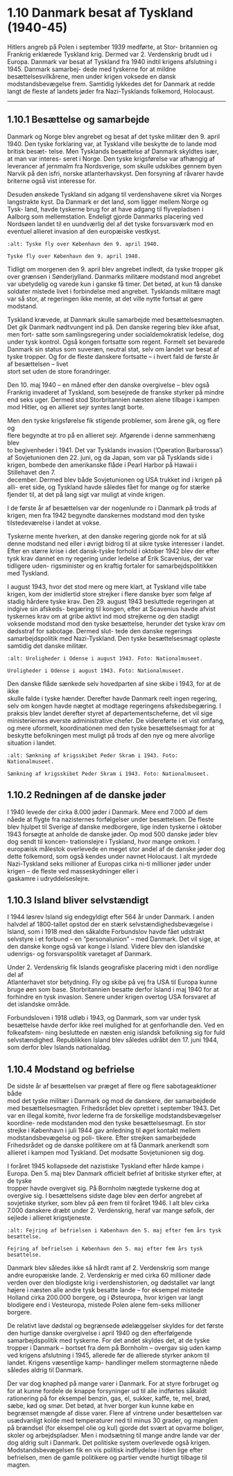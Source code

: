 # 1.10 Danmark besat af Tyskland (1940-45)

Hitlers angreb på Polen i september 1939 medførte, at Stor-
britannien og Frankrig erklærede Tyskland krig. Dermed var 2. 
Verdenskrig brudt ud i Europa. Danmark var besat af Tyskland 
fra 1940 indtil krigens afslutning i 1945. Danmark samarbej-
dede med tyskerne for at mildne besættelsesvilkårene, men 
under krigen voksede en dansk modstandsbevægelse frem. 
Samtidig lykkedes det for Danmark at redde langt de fleste af 
landets jøder fra Nazi-Tysklands folkemord, Holocaust.

---

## 1.10.1 Besættelse og samarbejde

Danmark og Norge blev angrebet og besat af det tyske militær den 9. april 1940. 
Den tyske forklaring var, at Tyskland ville beskytte de to lande mod britisk besæt-
telse. Men Tysklands besættelse af Danmark skyldtes især, at man var interes-
seret i Norge. Den tyske krigsførelse var afhængig af leverancer af jernmalm 
fra Nordsverige, som skulle udskibes gennem byen Narvik på den isfri, norske 
atlanterhavskyst. Den forsyning af råvarer havde briterne også vist interesse for.

Desuden ønskede Tyskland sin adgang til verdenshavene sikret via Norges 
langstrakte kyst. Da Danmark er det land, som ligger mellem Norge og Tysk-
land,	havde	tyskerne	brug	for	at	have	adgang	til	flyvepladsen	i	Aalborg	som	
mellemstation. Endeligt gjorde Danmarks placering ved Nordsøen landet til en 
uundværlig del af det tyske forsvarsværk mod en eventuel allieret invasion af 
den europæiske vestkyst.

```{figure} ../images/image_p37_1.jpeg
:alt: Tyske fly over København den 9. april 1940.

Tyske fly over København den 9. april 1940.
```
 
Tidligt om morgenen den 9. april blev angrebet indledt, da tyske tropper gik 
over grænsen i Sønderjylland. Danmarks militære modstand mod angrebet var 
ubetydelig og varede kun i ganske få timer. Det betød, at kun få danske soldater 
mistede livet i forbindelse med angrebet. Tysklands militære magt var så stor, at 
regeringen ikke mente, at det ville nytte fortsat at gøre modstand. 

Tyskland krævede, at Danmark skulle samarbejde med besættelsesmagten. Det 
gik Danmark nødtvungent ind på. Den danske regering blev ikke afsat, men fort-
satte som samlingsregering under socialdemokratisk ledelse, dog under tysk 
kontrol. Også kongen fortsatte som regent. Formelt set bevarede Danmark sin 
status som suveræn, neutral stat, selv om landet var besat af tyske tropper. Og 
for	de	fleste	danskere	fortsatte	–	i	hvert	fald	de	første	år	af	besættelsen	–	livet	
stort set uden de store forandringer.

Den 10. maj 1940 – en måned efter den danske overgivelse – blev også Frankrig 
invaderet af Tyskland, som besejrede de franske styrker på mindre end seks 
uger. Dermed stod Storbritannien næsten alene tilbage i kampen mod Hitler, og 
en allieret sejr syntes langt borte. 

Men	den	tyske	krigsførelse	fik	stigende	problemer,	som	årene	gik,	og	flere	og	
flere	begyndte	at	tro	på	en	allieret	sejr.	Afgørende	i	denne	sammenhæng	blev	
to begivenheder i 1941. Det var Tysklands invasion (’Operation Barbarossa’) af 
Sovjetunionen den 22. juni, og da Japan, som var på Tysklands side i krigen, 
bombede	den	amerikanske	flåde	i	Pearl	Harbor	på	Hawaii	i	Stillehavet	den	7.	
december. Dermed blev både Sovjetunionen og USA trukket ind i krigen på alli-
eret side, og Tyskland havde således fået for mange og for stærke fjender til, at 
det på lang sigt var muligt at vinde krigen.

I de første år af besættelsen var der nogenlunde ro i Danmark på trods af krigen, 
men fra 1942 begyndte danskernes modstand mod den tyske tilstedeværelse i 
landet at vokse. 

Tyskerne mente hverken, at den danske regering gjorde nok for at slå denne 
modstand ned eller i øvrigt bidrog til at sikre tyske interesser i landet. Efter en 
større krise i det dansk-tyske forhold i oktober 1942 blev der efter tysk krav 
dannet en ny regering under ledelse af Erik Scavenius, der var tidligere uden-
rigsminister og en kraftig fortaler for samarbejdspolitikken med Tyskland.

I august 1943, hvor det stod mere og mere klart, at Tyskland ville tabe krigen, 
kom	der	imidlertid	store	strejker	i	flere	danske	byer	som	følge	af	stadig	hårdere	
tyske krav. Den 29. august 1943 besluttede regeringen at indgive sin afskeds-
begæring til kongen, efter at Scavenius havde afvist tyskernes krav om at gribe 
aktivt ind mod strejkerne og den stadigt voksende modstand mod den tyske 
besættelse, herunder det tyske krav om dødsstraf for sabotage. Dermed slut-
tede den danske regerings samarbejdspolitik med Nazi-Tyskland. Den tyske 
besættelsesmagt opløste samtidig det danske militær.
 
```{figure} ../images/image_p39_1.jpeg
:alt: Uroligheder i Odense i august 1943. Foto: Nationalmuseet.

Uroligheder i Odense i august 1943. Foto: Nationalmuseet.
```

Den	danske	flåde	sænkede	selv	hovedparten	af	sine	skibe	i	1943,	for	at	de	ikke	
skulle falde i tyske hænder. Derefter havde Danmark reelt ingen regering, selv 
om kongen havde nægtet at modtage regeringens afskedsbegæring. I praksis 
blev landet derefter styret af departementscheferne, det vil sige ministeriernes 
øverste administrative chefer. De videreførte i et vist omfang, og mere uformelt, 
koordinationen med den tyske besættelsesmagt for at beskytte befolkningen 
mest muligt på trods af den nye og mere alvorlige situation i landet.

```{figure} ../images/image_p39_2.png
:alt: Sænkning af krigsskibet Peder Skram i 1943. Foto: Nationalmuseet.

Sænkning af krigsskibet Peder Skram i 1943. Foto: Nationalmuseet.
```

## 1.10.2 Redningen af de danske jøder

I 1940 levede der cirka 8.000 jøder i Danmark. Mere end 7.000 af dem nåede at 
flygte	fra	nazisternes	forfølgelser	under	besættelsen.	De	fleste	blev	hjulpet	til	
Sverige af danske medborgere, lige inden tyskerne i oktober 1943 forsøgte at 
anholde de danske jøder. Op mod 500 danske jøder blev dog sendt til koncen-
trationslejre i Tyskland, hvor mange omkom. I europæisk målestok overlevede 
en meget stor andel af de danske jøder dog dette folkemord, som også kendes 
under navnet Holocaust. I alt myrdede Nazi-Tyskland seks millioner af Europas 
cirka	ni-ti	millioner	jøder	under	krigen	–	de	fleste	ved	masseskydninger	eller	i	
gaskamre i udryddelseslejre.

## 1.10.3 Island bliver selvstændigt
I 1944 løsrev Island sig endegyldigt efter 564 år under Danmark. I anden halvdel 
af 1800-tallet opstod der en stærk selvstændighedsbevægelse i Island, som i 
1918 med den såkaldte Forbundslov havde fået udstrakt selvstyre i et forbund – 
en ”personalunion” – med Danmark. Det vil sige, at den danske konge også var 
konge i Island. Videre blev den islandske udenrigs- og forsvarspolitik varetaget 
af Danmark. 

Under	2.	Verdenskrig	fik	Islands	geografiske	placering	midt	i	den	nordlige	del	af	
Atlanterhavet stor betydning. Fly og skibe på vej fra USA til Europa kunne bruge 
øen som base. Storbritannien besatte derfor Island i maj 1940 for at forhindre 
en tysk invasion. Senere under krigen overtog USA forsvaret af det islandske 
område. 

Forbundsloven i 1918 udløb i 1943, og Danmark, som var under tysk besættelse 
havde derfor ikke reel mulighed for at genforhandle den. Ved en folkeafstem-
ning besluttede en næsten enig islandsk befolkning sig for fuld selvstændighed. 
Republikken Island blev således udråbt den 17. juni 1944, som derfor blev 
Islands nationaldag.

## 1.10.4 Modstand og befrielse
De	sidste	år	af	besættelsen	var	præget	af	flere	og	flere	sabotageaktioner	både	
mod det tyske militær i Danmark og mod de danskere, der samarbejdede med 
besættelsesmagten. Frihedsrådet blev oprettet i september 1943. Det var en 
illegal komité, hvor lederne fra de forskellige modstandsbevægelser koordine-
rede modstanden mod den tyske besættelsesmagt. En stor strejke i København 
i juli 1944 gav anledning til øget kontakt mellem modstandsbevægelse og poli-
tikere. Efter strejken samarbejdede Frihedsrådet og de danske politikere om 
at få Danmark anerkendt som allieret i kampen mod Tyskland. Det modsatte 
Sovjetunionen sig dog.
 
I foråret 1945 kollapsede det nazistiske Tyskland efter hårde kampe i Europa. 
Den	5.	maj	blev	Danmark	officielt	befriet	af	britiske	styrker	efter,	at	de	tyske	
tropper havde overgivet sig. På Bornholm nægtede tyskerne dog at overgive sig. 
I besættelsens sidste dage blev øen derfor angrebet af sovjetiske styrker, som 
blev på øen frem til foråret 1946. I alt blev cirka 7.000 danskere dræbt under   2. Verdenskrig, heraf var mange søfolk, der sejlede i allieret krigstjeneste.

```{figure} ../images/image_p41_1.jpeg
:alt: Fejring af befrielsen i København den 5. maj efter fem års tysk besættelse.

Fejring af befrielsen i København den 5. maj efter fem års tysk besættelse.
```

Danmark blev således ikke så hårdt ramt af 2. Verdenskrig som mange andre 
europæiske lande. 2. Verdenskrig er med cirka 60 millioner døde verden over 
den blodigste krig i verdenshistorien, og dødstallet var langt højere i næsten alle 
andre tysk besatte lande – for eksempel mistede Holland cirka 200.000 borgere, 
og i Østeuropa, hvor krigen var langt blodigere end i Vesteuropa, mistede Polen 
alene fem-seks millioner borgere. 

De relativt lave dødstal og begrænsede ødelæggelser skyldes for det første den 
hurtige danske overgivelse i april 1940 og den efterfølgende samarbejdspolitik 
med tyskerne. For det andet skyldes det, at de tyske tropper i Danmark – bortset 
fra dem på Bornholm – overgav sig uden kamp ved krigens afslutning i 1945, 
allerede før de allierede styrker ankom til landet. Krigens væsentlige kamp-
handlinger mellem stormagterne nåede således aldrig til Danmark. 

Der var dog knaphed på mange varer i Danmark. For at styre forbruget og for at 
kunne fordele de knappe forsyninger ud til alle indførtes såkaldt rationering på 
for	eksempel	benzin,	gas,	el,	sukker,	kaffe,	te,	mel,	brød,	sæbe,	kød	og	smør.	Det	
betød, at hver borger kun kunne købe en begrænset mængde af disse varer. Flere 
af vintrene under besættelsen var usædvanligt kolde med temperaturer ned til 
minus 30 grader, og manglen på brændsel (for eksempel olie og kul) gjorde det 
svært at opvarme boliger, skoler og arbejdspladser. Men i modsætning til mange 
andre lande var der dog aldrig sult i Danmark. Det politiske system overlevede 
også	krigen.	Modstandsbevægelsen	fik	en	vis	politisk	indflydelse	i	tiden	lige	efter	
befrielsen, men de gamle politikere og partier vendte hurtigt tilbage til magten.

